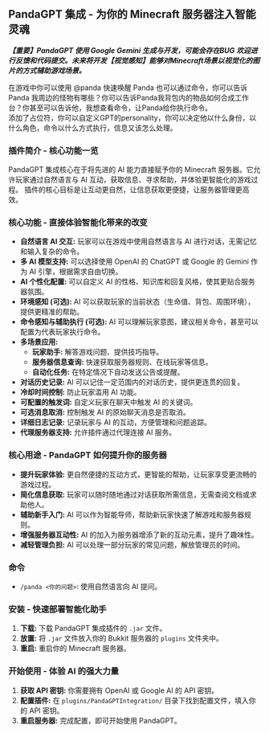 ## PandaGPT 集成 - 为你的 Minecraft 服务器注入智能灵魂

***【重要】PandaGPT 使用 Google Gemini 生成与开发，可能会存在BUG 欢迎进行反馈和代码提交。未来将开发【视觉感知】能够对Minecraft场景以视觉化的图片的方式辅助游戏场景。***

在游戏中你可以使用 @panda <Message> 快速唤醒 Panda 也可以通过命令，你可以告诉 Panda 我周边的怪物有哪些？你可以告诉Panda我背包内的物品如何合成工作台？你甚至可以告诉他，我想查看命令，让Panda给你执行命令。  
添加了占位符，你可以自定义GPT的personality，你可以决定他以什么身份，以什么角色，命令以什么方式执行，信息又该怎么处理。
### 插件简介 -  核心功能一览

PandaGPT 集成核心在于将先进的 AI 能力直接赋予你的 Minecraft 服务器。它允许玩家通过自然语言与 AI 互动，获取信息、寻求帮助，并体验更智能化的游戏过程。  插件的核心目标是让互动更自然，让信息获取更便捷，让服务器管理更高效。

### 核心功能 -  直接体验智能化带来的改变

* **自然语言 AI 交互:**  玩家可以在游戏中使用自然语言与 AI 进行对话，无需记忆和输入复杂的命令。
* **多 AI 模型支持:**  可以选择使用 OpenAI 的 ChatGPT 或 Google 的 Gemini 作为 AI 引擎，根据需求自由切换。
* **AI 个性化配置:**  可以自定义 AI 的性格、知识库和回复风格，使其更贴合服务器氛围。
* **环境感知 (可选):**  AI 可以获取玩家的当前状态（生命值、背包、周围环境），提供更精准的帮助。
* **命令感知与辅助执行 (可选):**  AI 可以理解玩家意图，建议相关命令，甚至可以配置为代表玩家执行命令。
* **多场景应用:**
    * **玩家助手:** 解答游戏问题、提供技巧指导。
    * **服务器信息查询:**  快速获取服务器规则、在线玩家等信息。
    * **自动化任务:**  在特定情况下自动发送公告或提醒。
* **对话历史记录:**  AI 可以记住一定范围内的对话历史，提供更连贯的回复。
* **冷却时间控制:**  防止玩家滥用 AI 功能。
* **可配置的触发词:**  自定义玩家在聊天中触发 AI 的关键词。
* **可选消息取消:**  控制触发 AI 的原始聊天消息是否取消。
* **详细日志记录:**  记录玩家与 AI 的互动，方便管理和问题追踪。
* **代理服务器支持:**  允许插件通过代理连接 AI 服务。

### 核心用途 -  PandaGPT 如何提升你的服务器

* **提升玩家体验:**  更自然便捷的互动方式，更智能的帮助，让玩家享受更流畅的游戏过程。
* **简化信息获取:**  玩家可以随时随地通过对话获取所需信息，无需查阅文档或求助他人。
* **辅助新手入门:**  AI 可以作为智能导师，帮助新玩家快速了解游戏和服务器规则。
* **增强服务器互动性:**  AI 的加入为服务器增添了新的互动元素，提升了趣味性。
* **减轻管理负担:**  AI 可以处理一部分玩家的常见问题，解放管理员的时间。

### 命令

* `/panda <你的问题>`:  使用自然语言向 AI 提问。

### 安装 -  快速部署智能化助手

1. **下载:**  下载 PandaGPT 集成插件的 `.jar` 文件。
2. **放置:**  将 `.jar` 文件放入你的 Bukkit 服务器的 `plugins` 文件夹中。
3. **重启:**  重启你的 Minecraft 服务器。

### 开始使用 -  体验 AI 的强大力量

1. **获取 API 密钥:**  你需要拥有 OpenAI 或 Google AI 的 API 密钥。
2. **配置插件:**  在 `plugins/PandaGPTIntegration/` 目录下找到配置文件，填入你的 API 密钥。
3. **重启服务器:**  完成配置，即可开始使用 PandaGPT。
